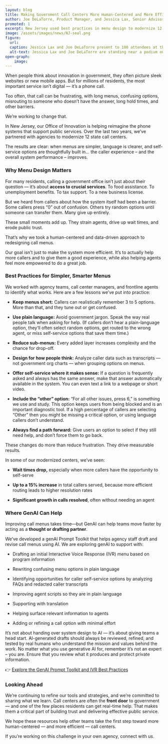 ```yaml
---
layout: blog
title: Making Government Call Centers More Human-Centered and More Efficient
author: Joe DeLaTorre, Product Manager, and Jessica Lax, Senior Advisor for Responsible AI
promoted: 1
excerpt: New Jersey used best practices in menu design to modernize 12 call centers... and continues to enhance the caller experience by leveraging AI.
image: /assets/images/news/NJ-seal.png
figure:
  url: 
  caption: Jessica Lax and Joe DeLaTorre present to 100 attendees at the Code for America conference on how to leverage AI to modernize call centers and deliver better customer experiences.
  alt-text: Jessica Lax and Joe DeLaTorre are standing near a podium on stage at the Code for America conference with a presentation in the background.
open-graph:
    image: 
---
```


When people think about innovation in government, they often picture sleek websites or new mobile apps. But for millions of residents, the most important service isn’t digital — it’s a phone call.

Too often, that call can be frustrating, with long menus, confusing options, misrouting to someone who doesn’t have the answer, long hold times, and other barriers. 

We’re working to change that.

In New Jersey, our Office of Innovation is helping reimagine the phone systems that support public services. Over the last two years, we’ve partnered with agencies to modernize 12 state call centers.

The results are clear: when menus are simpler, language is clearer, and self-service options are thoughtfully built in… the caller experience – and the overall system performance – improves.

### **Why Menu Design Matters**

For many residents, calling a government office isn’t just about their question — it’s about **access to crucial services**. To food assistance. To unemployment benefits. To tax support. To a new business license.

But we heard from callers about how the system itself had been a barrier. Some callers press “0” out of confusion. Others try random options until someone can transfer them. Many give up entirely. 

These small moments add up. They strain agents, drive up wait times, and erode public trust.

That’s why we took a human-centered and data-driven approach to redesigning call menus. 

Our goal isn’t just to make the system more efficient. It’s to actually help more callers and to give them a good experience, while also helping agents feel more empowered to do a great job. 

### **Best Practices for Simpler, Smarter Menus**

We worked with agency teams, call center managers, and frontline agents to identify what works. Here are a few lessons we’ve put into practice:

* **Keep menus short:** Callers can realistically remember 3 to 5 options. More than that, and they tune out or get confused.

* **Use plain language:** Avoid government jargon. Speak the way real people talk when asking for help. (If callers don’t hear a plain-language option, they’ll often select random options, get routed to the wrong agent, or miss self-service options that save them time.)

* **Reduce sub-menus:** Every added layer increases complexity and the chance for drop-off.

* **Design for how people think:** Analyze caller data such as transcripts — not government org charts — when grouping options on menus.

* **Offer self-service where it makes sense:** If a question is frequently asked and always has the same answer, make that answer automatically available in the system. You can even text a link to a webpage or short video.

* **Include the “other” option:** “For all other issues, press 6,” is something we use and study. This option keeps users from being blocked and is an important diagnostic tool. If a high percentage of callers are selecting “Other” then you might be missing a critical option, or using language callers don’t understand.

* **Always find a path forward:** Give users an option to select if they still need help, and don’t force them to go back.

These changes do more than reduce frustration. They drive measurable results. 

In some of our modernized centers, we’ve seen:

* **Wait times drop,** especially when more callers have the opportunity to self-serve

* **Up to a 15% increase** in total callers served, because more efficient routing leads to higher resolution rates 

* **Significant growth in calls resolved**, often without needing an agent

### **Where GenAI Can Help**

Improving call menus takes time—but GenAI can help teams move faster by acting as a **thought or drafting partner**.

We’ve developed a genAI Prompt Toolkit that helps agency staff draft and revise call menus using AI. We are exploring genAI to support with:

* Drafting an initial Interactive Voice Response (IVR) menu based on program information

* Rewriting confusing menu options in plain language

* Identifying opportunities for caller self-service options by analyzing FAQs and redacted caller transcripts

* Improving agent scripts so they are in plain language

* Supporting with translation

* Helping surface relevant information to agents

* Adding or refining a call option with minimal effort

It’s not about handing over system design to AI — it’s about giving teams a head start. AI-generated drafts should always be reviewed, refined, and tested by real humans who understand the mission and values behind the work. No matter what you use generative AI for, remember it’s not an expert – you are. Ensure that you review what it produces and protect private information.

👉 [Explore the GenAI Prompt Toolkit and IVR Best Practices](https://innovation.nj.gov/skills/ai-how-tos/)

### **Looking Ahead**

We’re continuing to refine our tools and strategies, and we’re committed to sharing what we learn. Call centers are often the **front door** to government — and one of the few places residents can get real-time help. That makes them a critical part of building trust and delivering effective public service.

We hope these resources help other teams take the first step toward more human-centered — and more efficient — call centers.

If you’re working on this challenge in your own agency, connect with us.
